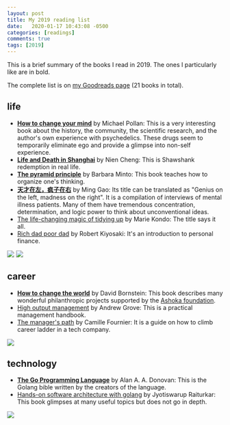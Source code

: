 ```yaml
---
layout: post
title: My 2019 reading list
date:   2020-01-17 10:43:08 -0500
categories: [readings]
comments: true
tags: [2019]
---
```


This is a brief summary of the books I read in 2019.
The ones I particularly like are in bold.

The complete list is on [my Goodreads page](https://www.goodreads.com/user_challenges/15276044) (21 books in total).

## life

- **[How to change your mind](https://amzn.to/2NzJ6Ik)** by Michael Pollan:
  This is a very interesting book
  about the history, the community, the scientific research, and the author's
  own experience with psychedelics. These drugs seem to temporarily eliminate
  ego and provide a glimpse into non-self experience.
- **[Life and Death in Shanghai](https://amzn.to/2TyI1UT)** by Nien Cheng:
  This is Shawshank redemption in real life.
- **[The pyramid principle](https://amzn.to/2R6hegZ)** by Barbara Minto: This
  book teaches how to organize one's thinking.
- **[天才在左，疯子在右](https://amzn.to/2uafOsK)** by Ming Gao:
  Its title can be translated as "Genius on the left, madness on the right".
  It is a compilation of interviews of mental illness patients.
  Many of them have tremendous concentration, determination, and logic power to
  think about unconventional ideas.
- [The life-changing magic of tidying up](https://amzn.to/2FZrSjp) by Marie Kondo:
  The title says it all.
- [Rich dad poor dad](https://amzn.to/2QccAMc) by Robert Kiyosaki:
  It's an introduction to personal finance.


<a target="_blank"  href="https://www.amazon.com/gp/product/0802145167/ref=as_li_tl?ie=UTF8&camp=1789&creative=9325&creativeASIN=0802145167&linkCode=as2&tag=nosarthur2016-20&linkId=9c00f6779401467ea41fe7dbb688d5b3"><img border="0" src="//ws-na.amazon-adsystem.com/widgets/q?_encoding=UTF8&MarketPlace=US&ASIN=0802145167&ServiceVersion=20070822&ID=AsinImage&WS=1&Format=_SL250_&tag=nosarthur2016-20" ></a><img src="//ir-na.amazon-adsystem.com/e/ir?t=nosarthur2016-20&l=am2&o=1&a=0802145167" width="1" height="1" border="0" alt="" style="border:none !important; margin:0px !important;" />
<a target="_blank"  href="https://www.amazon.com/gp/product/1594204225/ref=as_li_tl?ie=UTF8&camp=1789&creative=9325&creativeASIN=1594204225&linkCode=as2&tag=nosarthur2016-20&linkId=5593e0de038a57c559cf91f49092caf3"><img border="0" src="//ws-na.amazon-adsystem.com/widgets/q?_encoding=UTF8&MarketPlace=US&ASIN=1594204225&ServiceVersion=20070822&ID=AsinImage&WS=1&Format=_SL250_&tag=nosarthur2016-20" ></a><img src="//ir-na.amazon-adsystem.com/e/ir?t=nosarthur2016-20&l=am2&o=1&a=1594204225" width="1" height="1" border="0" alt="" style="border:none !important; margin:0px !important;" />

## career

- **[How to change the world](https://amzn.to/2tsV6V1)** by David Bornstein:
  This book describes many wonderful philanthropic projects supported
  by the [Ashoka foundation](https://en.wikipedia.org/wiki/Ashoka_(non-profit_organization)).
- [High output management](https://amzn.to/2sBzcP5) by Andrew Grove: This is a
  practical management handbook.
- [The manager's path](https://amzn.to/2HvcCvS) by Camille Fournier: It is
  a guide on how to climb career ladder in a tech company.

<a target="_blank"  href="https://www.amazon.com/gp/product/0195334760/ref=as_li_tl?ie=UTF8&camp=1789&creative=9325&creativeASIN=0195334760&linkCode=as2&tag=nosarthur2016-20&linkId=8cf6dba82eb3239f3b10b9a81fb9ce4e"><img border="0" src="//ws-na.amazon-adsystem.com/widgets/q?_encoding=UTF8&MarketPlace=US&ASIN=0195334760&ServiceVersion=20070822&ID=AsinImage&WS=1&Format=_SL250_&tag=nosarthur2016-20" ></a><img src="//ir-na.amazon-adsystem.com/e/ir?t=nosarthur2016-20&l=am2&o=1&a=0195334760" width="1" height="1" border="0" alt="" style="border:none !important; margin:0px !important;" />

## technology

- **[The Go Programming Language](https://amzn.to/2FZ3iyO)** by Alan A. A. Donovan:
  This is the Golang bible written by the creators of the language.
- [Hands-on software architecture with golang](https://amzn.to/2TzMnuJ) by Jyotiswarup Raiturkar: This
  book glimpses at many useful topics but does not go in depth.

<a target="_blank"  href="https://www.amazon.com/gp/product/0134190440/ref=as_li_tl?ie=UTF8&camp=1789&creative=9325&creativeASIN=0134190440&linkCode=as2&tag=nosarthur2016-20&linkId=dd900dfc06826499f204f368229979e3"><img border="0" src="//ws-na.amazon-adsystem.com/widgets/q?_encoding=UTF8&MarketPlace=US&ASIN=0134190440&ServiceVersion=20070822&ID=AsinImage&WS=1&Format=_SL250_&tag=nosarthur2016-20" ></a><img src="//ir-na.amazon-adsystem.com/e/ir?t=nosarthur2016-20&l=am2&o=1&a=0134190440" width="1" height="1" border="0" alt="" style="border:none !important; margin:0px !important;" />
